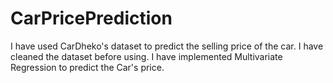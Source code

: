 # CarPricePrediction
I have used CarDheko's dataset to predict the selling price of the car. I have cleaned the dataset before using. I have implemented Multivariate Regression to predict the Car's price.

